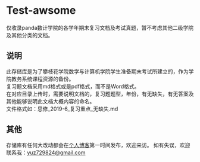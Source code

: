 # Test-awsome
仅收录panda数计学院的各学年期末复习文档及考试真题，暂不考虑其他二级学院及其他分类的文档。

## 说明
此存储库是为了攀枝花学院数学与计算机学院学生准备期末考试所建立的，作为学院教务系统课程资源的备份。<br>
复习题文档采用md格式或是pdf格式，而不是Word格式。<br>
在对应目录上传时，需要说明文档的，复习题题型，年份，有无缺失，有无答案及其他能够说明此文档大概内容的命名。<br>
文件格式如：思修_2019-6_复习重点_无缺失.md

<!--
## 目录
### C语言程序设计（理论课）
### C语言程序设计（实验课）
### 高等数学（上）
### 大学物理（上）
### 近代史
### 高等数学（下）
### 大学物理（下）
### 思修
### 线性代数
### C++程序设计（理论课）
### C++程序设计（实验课）
-->


## 其他
存储库有任何大改动都会在[个人博客](laiczhang.com)第一时间发布，欢迎来访。
如有失误，欢迎联系我：yuz729824@gmail.com
